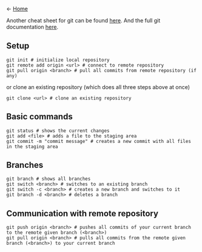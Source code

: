 <- [Home](home)

Another cheat sheet for git can be found [here](https://education.github.com/git-cheat-sheet-education.pdf). And the full git documentation [here](https://git-scm.com/doc).


## Setup

    git init # initialize local repository
    git remote add origin <url> # connect to remote repository
    git pull origin <branch> # pull all commits from remote repository (if any)

or clone an existing repository (which does all three steps above at once)

    git clone <url> # clone an existing repository


## Basic commands

    git status # shows the current changes
    git add <file> # adds a file to the staging area
    git commit -m "commit message" # creates a new commit with all files in the staging area
    
## Branches

    git branch # shows all branches
    git switch <branch> # switches to an existing branch
    git switch -c <branch> # creates a new branch and switches to it
    git branch -d <branch> # deletes a branch

## Communication with remote repository
    
    git push origin <branch> # pushes all commits of your current branch to the remote given branch (<branch>)
    git pull origin <branch> # pulls all commits from the remote given branch (<branch>) to your current branch

